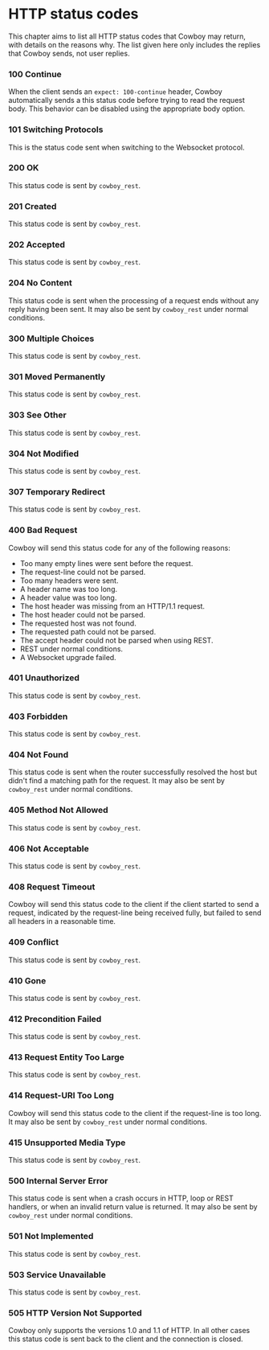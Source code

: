 HTTP status codes
=================

This chapter aims to list all HTTP status codes that Cowboy may return, 
with details on the reasons why. The list given here only includes the 
replies that Cowboy sends, not user replies.

### 100 Continue

When the client sends an `expect: 100-continue` header, Cowboy 
automatically sends a this status code before trying to read the 
request body. This behavior can be disabled using the appropriate body 
option.

### 101 Switching Protocols

This is the status code sent when switching to the Websocket protocol.

### 200 OK

This status code is sent by `cowboy_rest`.

### 201 Created

This status code is sent by `cowboy_rest`.

### 202 Accepted

This status code is sent by `cowboy_rest`.

### 204 No Content

This status code is sent when the processing of a request ends without 
any reply having been sent. It may also be sent by `cowboy_rest` under 
normal conditions.

### 300 Multiple Choices

This status code is sent by `cowboy_rest`.

### 301 Moved Permanently

This status code is sent by `cowboy_rest`.

### 303 See Other

This status code is sent by `cowboy_rest`.

### 304 Not Modified

This status code is sent by `cowboy_rest`.

### 307 Temporary Redirect

This status code is sent by `cowboy_rest`.

### 400 Bad Request

Cowboy will send this status code for any of the following reasons:

*   Too many empty lines were sent before the request.
*   The request-line could not be parsed.
*   Too many headers were sent.
*   A header name was too long.
*   A header value was too long.
*   The host header was missing from an HTTP/1.1 request.
*   The host header could not be parsed.
*   The requested host was not found.
*   The requested path could not be parsed.
*   The accept header could not be parsed when using REST.
*   REST under normal conditions.
*   A Websocket upgrade failed.

### 401 Unauthorized

This status code is sent by `cowboy_rest`.

### 403 Forbidden

This status code is sent by `cowboy_rest`.

### 404 Not Found

This status code is sent when the router successfully resolved the host 
but didn't find a matching path for the request. It may also be sent by 
`cowboy_rest` under normal conditions.

### 405 Method Not Allowed

This status code is sent by `cowboy_rest`.

### 406 Not Acceptable

This status code is sent by `cowboy_rest`.

### 408 Request Timeout

Cowboy will send this status code to the client if the client started 
to send a request, indicated by the request-line being received fully, 
but failed to send all headers in a reasonable time.

### 409 Conflict

This status code is sent by `cowboy_rest`.

### 410 Gone

This status code is sent by `cowboy_rest`.

### 412 Precondition Failed

This status code is sent by `cowboy_rest`.

### 413 Request Entity Too Large

This status code is sent by `cowboy_rest`.

### 414 Request-URI Too Long

Cowboy will send this status code to the client if the request-line is 
too long. It may also be sent by `cowboy_rest` under normal conditions.

### 415 Unsupported Media Type

This status code is sent by `cowboy_rest`.

### 500 Internal Server Error

This status code is sent when a crash occurs in HTTP, loop or REST 
handlers, or when an invalid return value is returned. It may also be 
sent by `cowboy_rest` under normal conditions.

### 501 Not Implemented

This status code is sent by `cowboy_rest`.

### 503 Service Unavailable

This status code is sent by `cowboy_rest`.

### 505 HTTP Version Not Supported

Cowboy only supports the versions 1.0 and 1.1 of HTTP. In all other 
cases this status code is sent back to the client and the connection is 
closed.

